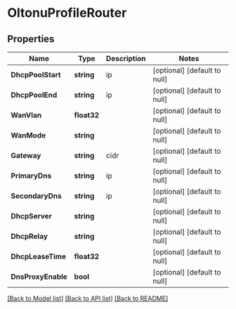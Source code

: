 # OltonuProfileRouter

## Properties
Name | Type | Description | Notes
------------ | ------------- | ------------- | -------------
**DhcpPoolStart** | **string** | ip | [optional] [default to null]
**DhcpPoolEnd** | **string** | ip | [optional] [default to null]
**WanVlan** | **float32** |  | [optional] [default to null]
**WanMode** | **string** |  | [optional] [default to null]
**Gateway** | **string** | cidr | [optional] [default to null]
**PrimaryDns** | **string** | ip | [optional] [default to null]
**SecondaryDns** | **string** | ip | [optional] [default to null]
**DhcpServer** | **string** |  | [optional] [default to null]
**DhcpRelay** | **string** |  | [optional] [default to null]
**DhcpLeaseTime** | **float32** |  | [optional] [default to null]
**DnsProxyEnable** | **bool** |  | [optional] [default to null]

[[Back to Model list]](../README.md#documentation-for-models) [[Back to API list]](../README.md#documentation-for-api-endpoints) [[Back to README]](../README.md)


